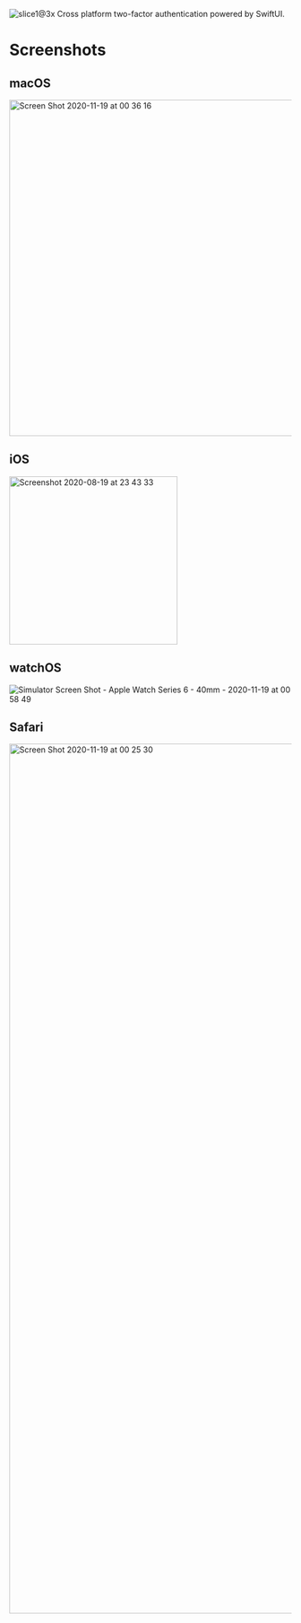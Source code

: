 ![slice1@3x](https://user-images.githubusercontent.com/7985149/99603150-06115600-2a03-11eb-947d-b3e2fb7a0179.png)
Cross platform two-factor authentication powered by SwiftUI.

# Screenshots

## macOS
<img width="600" alt="Screen Shot 2020-11-19 at 00 36 16" src="https://user-images.githubusercontent.com/7985149/99601662-225fc380-2a00-11eb-8444-763a7e8ecc68.png">

## iOS
<img width="300" alt="Screenshot 2020-08-19 at 23 43 33" src="https://user-images.githubusercontent.com/7985149/99601671-2855a480-2a00-11eb-88af-d69edffa9291.png">

## watchOS
![Simulator Screen Shot - Apple Watch Series 6 - 40mm - 2020-11-19 at 00 58 49](https://user-images.githubusercontent.com/7985149/99602822-6d7ad600-2a02-11eb-957e-c955ec7148b5.png)

## Safari
<img width="1552" alt="Screen Shot 2020-11-19 at 00 25 30" src="https://user-images.githubusercontent.com/7985149/99601666-24c21d80-2a00-11eb-87e6-2652073f43a5.png">
